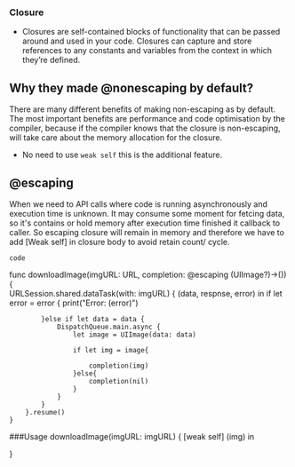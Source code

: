 ### Closure

- Closures are self-contained blocks of functionality that can be passed around and used in your code. Closures can capture and store references to any constants and variables from the context in which they’re defined.


## Why they made @nonescaping by default?

There are many different benefits of making non-escaping as by default. The most important benefits are performance and code optimisation by the compiler, because if the compiler knows that the closure is non-escaping, will take care about the memory allocation for the closure.

-  No need to use ` weak self ` this is the additional feature.

## @escaping


When we need to API calls where code is running asynchronously and execution time is unknown. It may consume some moment for fetcing data, so it's contains or hold memory after execution time finished it callback to caller. 
So escaping closure will remain in memory and therefore we have to add [Weak self] in closure body to avoid retain count/ cycle.

` code `


 func downloadImage(imgURL: URL, completion: @escaping (UIImage?)->()){        
        URLSession.shared.dataTask(with: imgURL) { (data, respnse, error) in
            if let error = error {
                print("Error: \(error)")
                
            }else if let data = data {
                DispatchQueue.main.async {
                    let image = UIImage(data: data)
                    
                    if let img = image{
                        
                        completion(img)
                    }else{
                        completion(nil)
                    }
                }
            }
        }.resume()
    }
    
  
  ###Usage
  downloadImage(imgURL: imgURL) { [weak self] (img) in
            
   }


